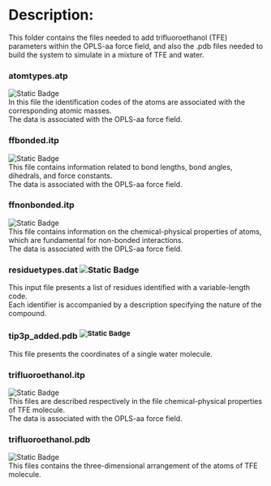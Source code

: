 # Description:
This folder contains the files needed to add trifluoroethanol (TFE) parameters within the OPLS-aa force field, and also the .pdb files needed to build the system to simulate in a mixture of TFE and water.
### atomtypes.atp 
![Static Badge](https://img.shields.io/badge/GROMACS%20customized%20file%20-%20%236495ED)  
In this file the identification codes of the atoms are associated with the corresponding atomic masses.  
The data is associated with the OPLS-aa force field.
### ffbonded.itp 
![Static Badge](https://img.shields.io/badge/GROMACS%20customized%20file%20-%20%236495ED)  
This file contains information related to bond lengths, bond angles, dihedrals, and force constants.  
The data is associated with the OPLS-aa force field.
### ffnonbonded.itp 
![Static Badge](https://img.shields.io/badge/GROMACS%20customized%20file%20-%20%236495ED)  
This file contains information on the chemical-physical properties of atoms, which are fundamental for non-bonded interactions.  
The data is associated with the OPLS-aa force field.
### residuetypes.dat ![Static Badge](https://img.shields.io/badge/GROMACS%20customized%20file%20-%20%236495ED)  
This input file presents a list of residues identified with a variable-length code.  
Each identifier is accompanied by a description specifying the nature of the compound.
### tip3p_added.pdb <sup> ![Static Badge](https://img.shields.io/badge/Custom--written%20file%20-%20%23B8860B) <sup>
This file presents the coordinates of a single water molecule.
### trifluoroethanol.itp
![Static Badge](https://img.shields.io/badge/Custom--written%20file%20-%20%23B8860B)  
This files are described respectively in the file chemical-physical properties of TFE molecule.  
The data is associated with the OPLS-aa force field.
### trifluoroethanol.pdb
![Static Badge](https://img.shields.io/badge/Custom--written%20file%20-%20%23B8860B)  
This files contains the three-dimensional arrangement of the atoms of TFE molecule.
